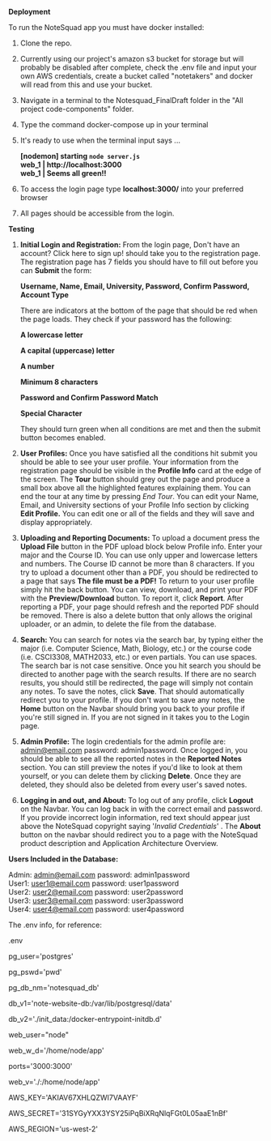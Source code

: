 **Deployment**

To run the NoteSquad app you must have docker installed:

1. Clone the repo.
2. Currently using our project&#39;s amazon s3 bucket for storage but will probably be disabled after complete, check the .env file and input your own AWS credentials, create a bucket called &quot;notetakers&quot; and docker will read from this and use your bucket.
3. Navigate in a terminal to the Notesquad\_FinalDraft folder in the "All project code-components" folder.
4. Type the command docker-compose up in your terminal
5. It&#39;s ready to use when the terminal input says ...   

    **[nodemon] starting `node server.js`**   
    **web\_1 | http://localhost:3000**   
    **web\_1 | Seems all green!!**

1. To access the login page type **localhost:3000/** into your preferred browser
2. All pages should be accessible from the login.

**Testing**

1. **Initial Login and Registration:** From the login page, Don&#39;t have an account? Click here to sign up! should take you to the registration page. The registration page has 7 fields you should have to fill out before you can **Submit** the form:

    **Username, Name, Email, University, Password, Confirm Password, Account Type**

    There are indicators at the bottom of the page that should be red when the page loads. They check if your password has the following:

    **A lowercase letter**

    **A capital (uppercase) letter**

    **A number**

    **Minimum 8 characters**

    **Password and Confirm Password Match**

    **Special Character**

    They should turn green when all conditions are met and then the submit button becomes enabled.

1. **User Profiles:** Once you have satisfied all the conditions hit submit you should be able to see your user profile. Your information from the registration page should be visible in the **Profile Info** card at the edge of the screen. The **Tour** button should grey out the page and produce a small box above all the highlighted features explaining them. You can end the tour at any time by pressing _End Tour_. You can edit your Name, Email, and University sections of your Profile Info section by clicking **Edit Profile.** You can edit one or all of the fields and they will save and display appropriately.
2. **Uploading and Reporting Documents:** To upload a document press the **Upload File** button in the PDF upload block below Profile info. Enter your major and the Course ID. You can use only upper and lowercase letters and numbers. The Course ID cannot be more than 8 characters. If you try to upload a document other than a PDF, you should be redirected to a page that says **The file must be a PDF!** To return to your user profile simply hit the back button. You can view, download, and print your PDF with the **Preview/Download** button. To report it, click **Report**. After reporting a PDF, your page should refresh and the reported PDF should be removed. There is also a delete button that only allows the original uploader, or an admin, to delete the file from the database.
3. **Search:** You can search for notes via the search bar, by typing either the major (i.e. Computer Science, Math, Biology, etc.) or the course code (i.e. CSCI3308, MATH2033, etc.) or even partials. You can use spaces. The search bar is not case sensitive. Once you hit search you should be directed to another page with the search results. If there are no search results, you should still be redirected, the page will simply not contain any notes. To save the notes, click **Save**. That should automatically redirect you to your profile. If you don&#39;t want to save any notes, the **Home** button on the Navbar should bring you back to your profile if you&#39;re still signed in. If you are not signed in it takes you to the Login page.
4. **Admin Profile:** The login credentials for the admin profile are: admin@email.com password: admin1password. Once logged in, you should be able to see all the reported notes in the **Reported Notes** section. You can still preview the notes if you&#39;d like to look at them yourself, or you can delete them by clicking **Delete**. Once they are deleted, they should also be deleted from every user&#39;s saved notes.
5. **Logging in and out, and About:** To log out of any profile, click **Logout** on the Navbar. You can log back in with the correct email and password. If you provide incorrect login information, red text should appear just above the NoteSquad copyright saying &#39;_Invalid Credentials_&#39; . The **About** button on the navbar should redirect you to a page with the NoteSquad product description and Application Architecture Overview.

**Users Included in the Database:**

Admin: admin@email.com password: admin1password   
User1: user1@email.com password: user1password   
User2: user2@email.com password: user2password   
User3: user3@email.com password: user3password   
User4: user4@email.com password: user4password

The .env info, for reference: 

.env

pg_user='postgres'

pg_pswd='pwd'

pg_db_nm='notesquad_db'

db_v1='note-website-db:/var/lib/postgresql/data'

db_v2='./init_data:/docker-entrypoint-initdb.d'

web_user="node"

web_w_d='/home/node/app'

ports='3000:3000'

web_v='./:/home/node/app'


AWS_KEY='AKIAV67XHLQZWI7VAAYF'

AWS_SECRET='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'

AWS_REGION='us-west-2'

